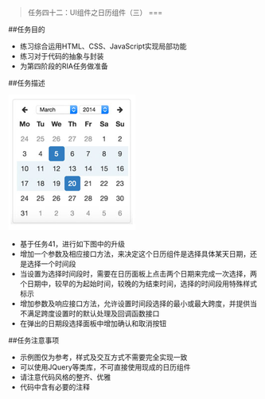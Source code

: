 >任务四十二：UI组件之日历组件（三）
===


##任务目的
* 练习综合运用HTML、CSS、JavaScript实现局部功能
* 练习对于代码的抽象与封装
* 为第四阶段的RIA任务做准备


##任务描述

![demo](../images/task_3_42_1.jpg)

* 基于任务41，进行如下图中的升级
* 增加一个参数及相应接口方法，来决定这个日历组件是选择具体某天日期，还是选择一个时间段
* 当设置为选择时间段时，需要在日历面板上点击两个日期来完成一次选择，两个日期中，较早的为起始时间，较晚的为结束时间，选择的时间段用特殊样式标示
* 增加参数及响应接口方法，允许设置时间段选择的最小或最大跨度，并提供当不满足跨度设置时的默认处理及回调函数接口
* 在弹出的日期段选择面板中增加确认和取消按钮


##任务注意事项
* 示例图仅为参考，样式及交互方式不需要完全实现一致
* 可以使用JQuery等类库，不可直接使用现成的日历组件
* 请注意代码风格的整齐、优雅
* 代码中含有必要的注释